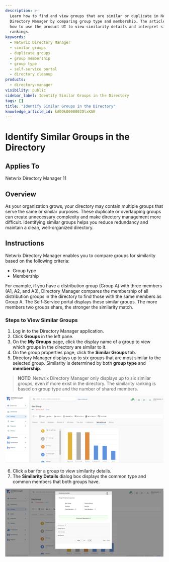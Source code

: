 ```yaml
---
description: >-
  Learn how to find and view groups that are similar or duplicate in Netwrix
  Directory Manager by comparing group type and membership. The article explains
  how to use the product UI to view similarity details and interpret similarity
  rankings.
keywords:
  - Netwrix Directory Manager
  - similar groups
  - duplicate groups
  - group membership
  - group type
  - self-service portal
  - directory cleanup
products:
  - directory-manager
visibility: public
sidebar_label: Identify Similar Groups in the Directory
tags: []
title: "Identify Similar Groups in the Directory"
knowledge_article_id: kA0Qk0000002DlxKAE
---
```


# Identify Similar Groups in the Directory

## Applies To
Netwrix Directory Manager 11

## Overview
As your organization grows, your directory may contain multiple groups that serve the same or similar purposes. These duplicate or overlapping groups can create unnecessary complexity and make directory management more difficult. Identifying similar groups helps you reduce redundancy and maintain a clean, well-organized directory.

## Instructions
Netwrix Directory Manager enables you to compare groups for similarity based on the following criteria:

- Group type
- Membership

For example, if you have a distribution group (Group A) with three members (A1, A2, and A3), Directory Manager compares the membership of all distribution groups in the directory to find those with the same members as Group A. The Self-Service portal displays these similar groups. The more members two groups share, the stronger the similarity match.

### Steps to View Similar Groups
1. Log in to the Directory Manager application.  
2. Click **Groups** in the left pane.  
3. On the **My Groups** page, click the display name of a group to view which groups in the directory are similar to it.  
4. On the group properties page, click the **Similar Groups** tab.  
5. Directory Manager displays up to six groups that are most similar to the selected group. Similarity is determined by both **group type** and **membership**.

> **NOTE:** Netwrix Directory Manager only displays up to six similar groups, even if more exist in the directory. The similarity ranking is based on group type and the number of shared members.

![Similar Groups tab in Directory Manager group properties page](images/ka0Qk000000EMTh_0EMQk00000BWvT4.png)

6. Click a bar for a group to view similarity details.  
7. The **Similarity Details** dialog box displays the common type and common members that both groups have.

![Similarity Details dialog box showing common type and members](images/ka0Qk000000EMTh_0EMQk00000BX24j.png)
